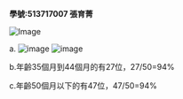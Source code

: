 **學號:513717007 張育菁**

![Image](https://github.com/user-attachments/assets/7c6672fa-bcff-4972-a9cb-782cf62ac5c9)

a.
![image](https://github.com/user-attachments/assets/a75fc07a-aa44-4a43-b50a-8f6b5fcc86b3)
![image](https://github.com/user-attachments/assets/cfc7bbb9-5a30-4f18-84ba-77f0640d1eac)

b.年齡35個月到44個月的有27位，27/50=94% 

c.年齡50個月以下的有47位，47/50=94%
